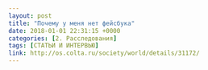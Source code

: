 ```yaml
---
layout: post
title: "Почему у меня нет фейсбука"
date: 2018-01-01 22:31:15 +0000
categories: [2. Расследования]
tags: [СТАТЬИ И ИНТЕРВЬЮ]
link: http://os.colta.ru/society/world/details/31172/
---
```

